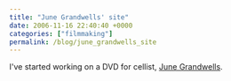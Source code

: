 ```yaml
---
title: "June Grandwells' site"
date: 2006-11-16 22:40:40 +0000
categories: ["filmmaking"]
permalink: /blog/june_grandwells_site
---
```

I've started working on a DVD for cellist, [June
Grandwells](http://www.junegrandwells.com/).

